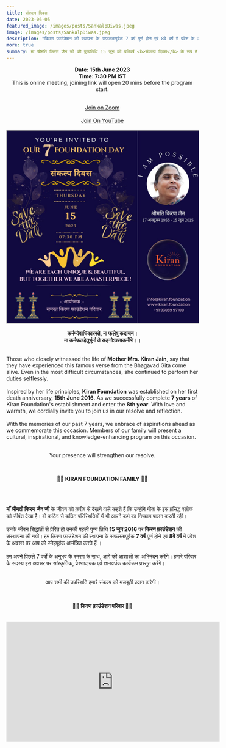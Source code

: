 ```yaml
---
title: संकल्प दिवस
date: 2023-06-05
featured_image: /images/posts/SankalpDiwas.jpeg
image: /images/posts/SankalpDiwas.jpeg
description: "किरण फाउंडेशन की स्थापना के सफलतापूर्वक 7 वर्ष पूर्ण होने एवं 8वें वर्ष में प्रवेश के अवसर पर आप को स्नेहपूर्वक आमंत्रित करते हैं।  किरण फाउंडेशन परिवार के सदस्य इस अवसर पर सांस्कृतिक, प्रेरणादायक एवं ज्ञानवर्धक कार्यक्रम प्रस्तुत करेंगे। ( 7:30 PM Thursday,  15th June 2015 )"
more: true
summary: मां श्रीमति किरण जैन जी की पुण्यतिथि 15 जून को प्रतिवर्ष <b>संकल्प दिवस</b> के रूप में मनाया जाता है ।
---
```

<p style="text-align: center;">
<b> Date: 15th June 2023 </b> <br/>
<b> Time: 7:30 PM IST </b><br/>
 This is online meeting, joining link will open 20 mins before the program start. <br/>
</p>
<br/>
<div align="center" >
    <div class="button"> 
        <a href="https://us06web.zoom.us/j/84634757810?pwd=Vk1uck1MelhRMXhEZjBuNTI2eXJmQT09" style="pointer-events: none">Join on Zoom <i class="fab fa-zoommeet"></i> </a>
    </div>
    <br/>
    <div class="button"> 
        <a href="https://www.youtube.com/watch?v=joyfQ37_dhQ">Join On YouTube<i class="fab fa-youtube"></i> </a> 
    </div>
</div>

<br/>

 <img src="/images/posts/SankalpDiwas.jpeg" style="border: 1px solid #888;"/>

<br/>

<p style="text-align: center;"><b>
कर्मण्येवाधिकारस्ते, मा फलेषु कदाचन। <br/>        
मा कर्मफलहेतुर्भूर्मा ते सङ्गोऽस्त्वकर्मणि।।<br/> 
</b></p><br/> 
Those who closely witnessed the life of <b>Mother Mrs. Kiran Jain</b>, say that they have experienced this famous verse from the Bhagavad Gita come alive. Even in the most difficult circumstances, she continued to perform her duties selflessly.
<br/>
<br/>
Inspired by her life principles, <b>Kiran Foundation</b> was established on her first death anniversary, <b>15th June 2016</b>. As we successfully complete <b>7 years</b> of Kiran Foundation's establishment and enter the <b>8th year</b>.  With love and warmth, we cordially invite you to join us in our resolve and reflection.
<br/>
<br/>
With the memories of our past 7 years, we enbrace of aspirations ahead as we commemorate this occasion. Members of our family will present a cultural, inspirational, and knowledge-enhancing program on this occasion.
<br/>
<br/>
<p style="text-align: center;">
Your presence will strengthen our resolve.
</p>
<br/>
<p style="text-align: center;"><b>
 🙏🏻 KIRAN FOUNDATION FAMILY 🙏🏻</b></p>
 <br/>
 <br/>

 <b>माँ श्रीमती किरण जैन जी</b> के जीवन को क़रीब से देखने वाले कहते हैं कि उन्होंने गीता के इस प्रसिद्ध श्लोक को जीवंत देखा है। वो कठिन से कठिन परिस्थितियों में भी आपने कर्म का निष्काम पालन करती रहीं। 
<br/>
<br/>
उनके जीवन सिद्धांतों से प्रेरित हो उनकी पहली पुण्य तिथि <b>15 जून 2016</b> पर <b>किरण फ़ाउंडेशन</b> की संस्थापना की गयी। हम किरण फाउंडेशन की स्थापना के सफलतापूर्वक <b>7 वर्ष</b> पूर्ण होने एवं <b>8वें वर्ष</b> में प्रवेश के अवसर पर आप को स्नेहपूर्वक आमंत्रित करते हैं । 
<br/>
<br/>
हम अपने पिछले 7 वर्षों के अनुभव के स्मरण के साथ, आगे की आशाओं का अभिनंदन करेंगे। हमारे परिवार के सदस्य इस अवसर पर सांस्कृतिक, प्रेरणादायक एवं ज्ञानवर्धक कार्यक्रम प्रस्तुत करेंगे।  
<br/>
<p style="text-align: center;">
आप सभी की उपस्थिति हमारे संकल्प को मज़बूती प्रदान करेगी। 
</p>
<br/>
<p style="text-align: center;"><b>
 🙏🏻 किरण फ़ाउंडेशन परिवार 🙏🏻</b>
 <br/>

</p>
<br/>

<div align="center">
<iframe width="560" height="315" src="https://www.youtube.com/embed/AATVpf5lG1A" title="YouTube video player" frameborder="0" allow="accelerometer; autoplay; clipboard-write; encrypted-media; gyroscope; picture-in-picture; web-share" allowfullscreen></iframe>
</div>





 

